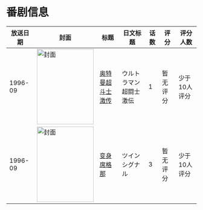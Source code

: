 # 番剧信息

|放送日期|封面|标题|日文标题|话数|评分|评分人数|
|---|---|---|---|---|---|---|
|1996-09|<img src="//lain.bgm.tv/pic/cover/c/d3/d6/437543_65N71.jpg" alt="封面" style="width:150px;height:200px;object-fit:cover;">|[奥特曼超斗士激传](https://bangumi.tv/subject/437543)|ウルトラマン超闘士激伝|1|暂无评分|少于10人评分|
|1996-09|<img src="//lain.bgm.tv/pic/cover/c/1d/24/78069_u53ZX.jpg" alt="封面" style="width:150px;height:200px;object-fit:cover;">|[变身席格那](https://bangumi.tv/subject/78069)|ツインシグナル|3|暂无评分|少于10人评分|
